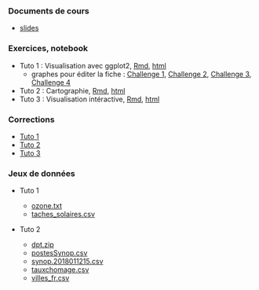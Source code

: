
### Documents de cours

- [slides](pres_visu.pdf)

<!---
- [slides au format rapport](pres_R_article1.pdf)
--->


### Exercices, notebook

- Tuto 1 : Visualisation avec ggplot2, [Rmd](std_tuto_ggplot2.Rmd), [html](std_tuto_ggplot2.nb.html)
  - graphes pour éditer la fiche : [Challenge 1](challenge1.pdf), [Challenge 2](challenge2.pdf), [Challenge 3](challenge3.pdf), [Challenge 4](challenge4.pdf)
- Tuto 2 : Cartographie, [Rmd](std_tuto_carto.Rmd), [html](std_tuto_carto.nb.html)
- Tuto 3 : Visualisation intéractive, [Rmd](fiche3_stu.Rmd), [html](fiche3_stu.nb.html)



### Corrections

- [Tuto 1](tuto_ggplot2.html)
- [Tuto 2](fiche2_cor.html)
- [Tuto 3](fiche3_cor.html)




### Jeux de données

- Tuto 1
  - [ozone.txt](ozone.txt)
  - [taches_solaires.csv](taches_solaires.csv)
  
- Tuto 2
  - [dpt.zip](dpt.zip)
  - [postesSynop.csv](postesSynop.csv)
  - [synop.2018011215.csv](synop.2018011215.csv)
  - [tauxchomage.csv](tauxchomage.csv)
  - [villes_fr.csv](villes_fr.csv)
  
  
  
  
